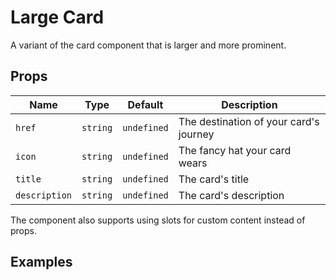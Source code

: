 # Large Card

A variant of the card component that is larger and more prominent.

## Props

| Name          | Type     | Default     | Description                            |
| ------------- | -------- | ----------- | -------------------------------------- |
| `href`        | `string` | `undefined` | The destination of your card's journey |
| `icon`        | `string` | `undefined` | The fancy hat your card wears          |
| `title`       | `string` | `undefined` | The card's title                       |
| `description` | `string` | `undefined` | The card's description                 |

The component also supports using slots for custom content instead of props.

## Examples

<ComponentPreview lang="vue">

<NqLargeCard
  icon="i-nimiq:tools-wench-hammer"
  title="The Gentle Giant"
  description="I may be big, but I'm friendly! Perfect for showcasing important content that needs some breathing room."
/>

</ComponentPreview>

<ComponentPreview lang="vue">

<NqLargeCard
  icon="i-nimiq:tools-wench-hammer"
  href="#"
  title="The Social Butterfly"
  description="I'm big AND I can take you places! Click me, I don't bite."
/>

</ComponentPreview>
